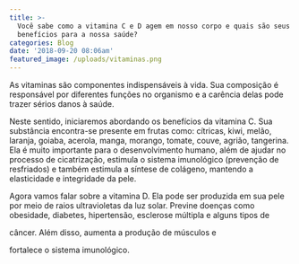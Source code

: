 ```yaml
---
title: >-
  Você sabe como a vitamina C e D agem em nosso corpo e quais são seus
  benefícios para a nossa saúde?
categories: Blog
date: '2018-09-20 08:06am'
featured_image: /uploads/vitaminas.png
---
```

As vitaminas são componentes indispensáveis à vida. Sua composição é responsável por diferentes funções no organismo e a carência delas pode trazer sérios danos à saúde. 



Neste sentido, iniciaremos abordando os benefícios da vitamina C. Sua substância encontra-se presente em frutas como: cítricas, kiwi, melão, laranja, goiaba, acerola, manga, morango, tomate, couve, agrião, tangerina. Ela é muito importante para o desenvolvimento humano, além de ajudar no processo de cicatrização, estimula o sistema imunológico (prevenção de resfriados) e também estimula a síntese de colágeno, mantendo a elasticidade e integridade da pele. 



Agora vamos falar sobre a vitamina D. Ela pode ser produzida em sua pele por meio de raios ultravioletas da luz solar. Previne doenças como obesidade, diabetes, hipertensão, esclerose múltipla e alguns tipos de



câncer. Além disso, aumenta a produção de músculos e



fortalece o sistema imunológico.
